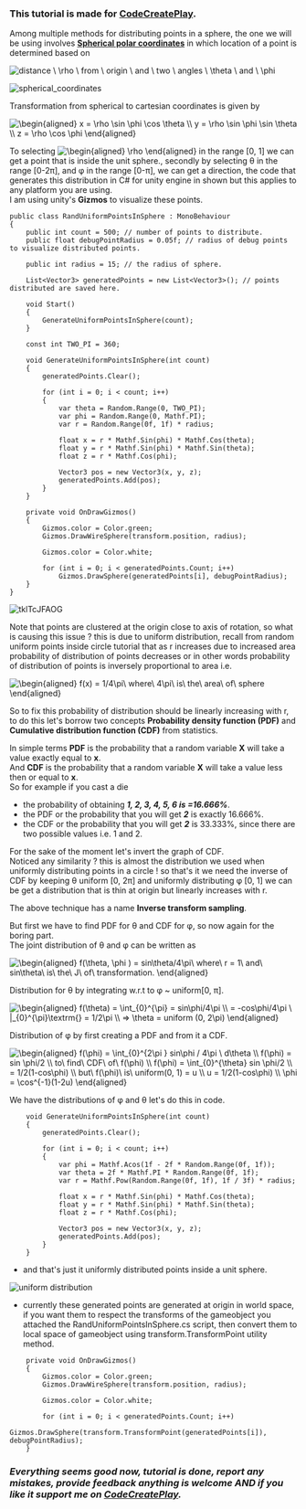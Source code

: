 ### This tutorial is made for [CodeCreatePlay](https://www.patreon.com/CodeCreatePlay).

Among multiple methods for distributing points in a sphere, the one we will be using involves **[Spherical polar coordinates](https://mathinsight.org/spherical_coordinates#:~:text=Spherical%20coordinates%20determine%20the%20position,angle%20%CE%B8%20from%20polar%20coordinates.)** in which location of a point is determined based on   
    
<img src="https://latex.codecogs.com/gif.latex?distance&space;\&space;\rho&space;\&space;from&space;\&space;origin&space;\&space;and&space;\&space;two&space;\&space;angles&space;\&space;\theta&space;\&space;and&space;\&space;\phi" title="distance \ \rho \ from \ origin \ and \ two \ angles \ \theta \ and \ \phi" />
    
![spherical_coordinates](https://user-images.githubusercontent.com/23467551/136846587-7ae62649-6762-41f8-9e08-b4eee38e9971.png)

Transformation from spherical to cartesian coordinates is given by   
     
   <img src="https://latex.codecogs.com/gif.latex?\begin{aligned}&space;x&space;=&space;\rho&space;\sin&space;\phi&space;\cos&space;\theta&space;\\&space;y&space;=&space;\rho&space;\sin&space;\phi&space;\sin&space;\theta&space;\\&space;z&space;=&space;\rho&space;\cos&space;\phi&space;\end{aligned}" title="\begin{aligned} x = \rho \sin \phi \cos \theta \\ y = \rho \sin \phi \sin \theta \\ z = \rho \cos \phi \end{aligned}" />

To selecting <img src="https://latex.codecogs.com/gif.latex?\begin{aligned}&space;\rho&space;\end{aligned}" title="\begin{aligned} \rho \end{aligned}" /> in the range [0, 1] we can get a point that is inside the unit sphere., secondly by selecting θ in the range [0-2π], and φ in the range [0-π], we can get a direction, the code that generates this distribution in C# for unity engine in shown but this applies to any platform you are using.   
I am using unity's **Gizmos** to visualize these points.

```
public class RandUniformPointsInSphere : MonoBehaviour
{
    public int count = 500; // number of points to distribute.
    public float debugPointRadius = 0.05f; // radius of debug points to visualize distributed points.

    public int radius = 15; // the radius of sphere.

    List<Vector3> generatedPoints = new List<Vector3>(); // points distributed are saved here.

    void Start()
    {
        GenerateUniformPointsInSphere(count);
    }

    const int TWO_PI = 360;

    void GenerateUniformPointsInSphere(int count)
    {
        generatedPoints.Clear();

        for (int i = 0; i < count; i++)
        {
            var theta = Random.Range(0, TWO_PI);
            var phi = Random.Range(0, Mathf.PI);
            var r = Random.Range(0f, 1f) * radius;

            float x = r * Mathf.Sin(phi) * Mathf.Cos(theta);
            float y = r * Mathf.Sin(phi) * Mathf.Sin(theta);
            float z = r * Mathf.Cos(phi);

            Vector3 pos = new Vector3(x, y, z);
            generatedPoints.Add(pos);
        }
    }

    private void OnDrawGizmos()
    {
        Gizmos.color = Color.green;
        Gizmos.DrawWireSphere(transform.position, radius);

        Gizmos.color = Color.white;

        for (int i = 0; i < generatedPoints.Count; i++)
            Gizmos.DrawSphere(generatedPoints[i], debugPointRadius);
    }
}
```

![tklTcJFAOG](https://user-images.githubusercontent.com/23467551/137183298-075c4fcd-e914-4e5f-8353-f01434bd8c25.gif)

Note that points are clustered at the origin close to axis of rotation, so what is causing this issue ? this is due to uniform distribution, recall from random uniform points inside circle tutorial that as r increases due to increased area probability of distribution of points decreases or in other words probability of distribution of points is inversely proportional to area i.e.

<img src="https://latex.codecogs.com/gif.latex?\begin{aligned}&space;f(x)&space;=&space;1/4\pi\&space;where\&space;4\pi\&space;is\&space;the\&space;area\&space;of\&space;sphere&space;\end{aligned}" title="\begin{aligned} f(x) = 1/4\pi\ where\ 4\pi\ is\ the\ area\ of\ sphere \end{aligned}" />

So to fix this probability of distribution should be linearly increasing with r, to do this let's borrow two concepts **Probability density function (PDF)** and **Cumulative distribution function (CDF)** from statistics.

In simple terms **PDF** is the probability that a random variable **X** will take a value exactly equal to **x**.   
And **CDF** is the probability that a random variable **X** will take a value less then or equal to **x**.   
So for example if you cast a die
- the probability of obtaining **_1, 2, 3, 4, 5, 6 is =16.666%_**.
- the PDF or the probability that you will get **_2_** is exactly 16.666%.
- the CDF or the probability that you will get **_2_** is 33.333%, since there are two possible values i.e. 1 and 2.

For the sake of the moment let's invert the graph of CDF.   
Noticed any similarity ? this is almost the distribution we used when uniformly distributing points in a circle ! so that's it we need the inverse of CDF by keeping θ uniform [0, 2π] and uniformly distributing φ [0, 1] we can be get a distribution that is thin at origin but linearly increases with r.

The above technique has a name **Inverse transform sampling**.

But first we have to find PDF for θ and CDF for φ, so now again for the boring part.   
The joint distribution of θ and φ can be written as

<img src="https://latex.codecogs.com/gif.latex?\begin{aligned}&space;f(\theta,&space;\phi&space;)&space;=&space;sin\theta/4\pi\&space;where\&space;r&space;=&space;1\&space;and\&space;sin\theta\&space;is\&space;the\&space;J\&space;of\&space;transformation.&space;\end{aligned}" title="\begin{aligned} f(\theta, \phi ) = sin\theta/4\pi\ where\ r = 1\ and\ sin\theta\ is\ the\ J\ of\ transformation. \end{aligned}" />

Distribution for θ by integrating w.r.t to φ ~ uniform[0, π].

<img src="https://latex.codecogs.com/gif.latex?\begin{aligned}&space;f(\theta)&space;=&space;\int_{0}^{\pi}&space;=&space;sin\phi/4\pi&space;\\&space;=&space;-cos\phi/4\pi&space;\&space;|_{0}^{\pi}\textrm{}&space;=&space;1/2\pi&space;\\&space;=>&space;\theta&space;=&space;uniform&space;(0,&space;2\pi)&space;\end{aligned}" title="\begin{aligned} f(\theta) = \int_{0}^{\pi} = sin\phi/4\pi \\ = -cos\phi/4\pi \ |_{0}^{\pi}\textrm{} = 1/2\pi \\ => \theta = uniform (0, 2\pi) \end{aligned}" />

Distribution of φ by first creating a PDF and from it a CDF.

<img src="https://latex.codecogs.com/gif.latex?\begin{aligned}&space;f(\phi)&space;=&space;\int_{0}^{2\pi&space;}&space;sin\phi&space;/&space;4\pi&space;\&space;d\theta&space;\\&space;f(\phi)&space;=&space;sin&space;\phi/2&space;\\&space;to\&space;find\&space;CDF\&space;of\&space;f(\phi)&space;\\&space;f(\phi)&space;=&space;\int_{0}^{\theta}&space;sin&space;\phi/2&space;\\&space;=&space;1/2(1-cos\phi)&space;\\&space;but\&space;f(\phi)\&space;is\&space;uniform(0,&space;1)&space;=&space;u&space;\\&space;u&space;=&space;1/2(1-cos\phi)&space;\\&space;\phi&space;=&space;\cos^{-1}(1-2u)&space;\end{aligned}" title="\begin{aligned} f(\phi) = \int_{0}^{2\pi } sin\phi / 4\pi \ d\theta \\ f(\phi) = sin \phi/2 \\ to\ find\ CDF\ of\ f(\phi) \\ f(\phi) = \int_{0}^{\theta} sin \phi/2 \\ = 1/2(1-cos\phi) \\ but\ f(\phi)\ is\ uniform(0, 1) = u \\ u = 1/2(1-cos\phi) \\ \phi = \cos^{-1}(1-2u) \end{aligned}" />

We have the distributions of φ and θ let's do this in code.

```
    void GenerateUniformPointsInSphere(int count)
    {
        generatedPoints.Clear();

        for (int i = 0; i < count; i++)
        {
            var phi = Mathf.Acos(1f - 2f * Random.Range(0f, 1f));
            var theta = 2f * Mathf.PI * Random.Range(0f, 1f);
            var r = Mathf.Pow(Random.Range(0f, 1f), 1f / 3f) * radius;

            float x = r * Mathf.Sin(phi) * Mathf.Cos(theta);
            float y = r * Mathf.Sin(phi) * Mathf.Sin(theta);
            float z = r * Mathf.Cos(phi);

            Vector3 pos = new Vector3(x, y, z);
            generatedPoints.Add(pos);
        }
    }
```

- and that's just it uniformly distributed points inside a unit sphere.

![uniform distribution](https://user-images.githubusercontent.com/23467551/137184231-bee0badd-241d-4f16-8000-5d4f4c383544.gif)

- currently these generated points are generated at origin in world space, if you want them to respect the transforms of the gameobject you attached the RandUniformPointsInSphere.cs script, then convert them to local space of gameobject using transform.TransformPoint utility method. 

```
    private void OnDrawGizmos()
    {
        Gizmos.color = Color.green;
        Gizmos.DrawWireSphere(transform.position, radius);

        Gizmos.color = Color.white;

        for (int i = 0; i < generatedPoints.Count; i++)
            Gizmos.DrawSphere(transform.TransformPoint(generatedPoints[i]), debugPointRadius);
    }
```

### _Everything seems good now, tutorial is done, report any mistakes, provide feedback anything is welcome AND if you like it support me on [CodeCreatePlay](https://www.patreon.com/CodeCreatePlay)._ 
